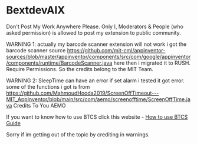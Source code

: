 # BextdevAIX

Don't Post My Work Anywhere Please. Only I, Moderators & People (who asked permission) is allowed to post my extension to public community.

WARNING 1: actually my barcode scanner extension will not work i got the barcode scanner source https://github.com/mit-cml/appinventor-sources/blob/master/appinventor/components/src/com/google/appinventor/components/runtime/BarcodeScanner.java here then i migrated it to RUSH. Require Permissions. So the credits belong to the MIT Team.

WARNING 2: SleepTime can have an error if set alarm i tested it got error. some of the functions i got is from https://github.com/MahmoudHooda2019/ScreenOffTimeout---MIT_AppInventor/blob/main/src/com/aemo/screenofftime/ScreenOffTime.java Credits To You AEMO

If you want to know how to use BTCS click this website - <a href="https://sites.google.com/view/ai2-brandonang/why-use-camcorderrecordstatussharemessagestatus-work-in-the-middle-of">How to use BTCS Guide</a>

Sorry if im getting out of the topic by crediting in warnings. 
